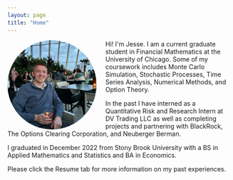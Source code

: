 ```yaml
---
layout: page
title: "Home"
---
```


<div style="float: left; margin-right: 20px; border-radius: 50%; overflow: hidden; width: 200px; height: 200px;">
  <img src="skygarden.jpg" alt="Jesse Freitag" width="200" height="200" class="profile-picture">
</div>

Hi! I'm Jesse. I am a current graduate student in Financial Mathematics at the University of Chicago. Some of my coursework includes Monte Carlo Simulation, Stochastic Processes, Time Series Analysis, Numerical Methods, and Option Theory.

In the past I have interned as a Quantitative Risk and Research Intern at DV Trading LLC as well as completing projects and partnering with BlackRock, The Options Clearing Corporation, and Neuberger Berman.

I graduated in December 2022 from Stony Brook University with a BS in Applied Mathematics and Statistics and BA in Economics.

Please click the Resume tab for more information on my past experiences.
